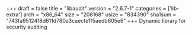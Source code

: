 +++
draft = false
title = "libaudit"
version = "2.6.7-1"
categories = ['lib-extra']
arch = "x86_64"
size = "208168"
usize = "834390"
sha1sum = "743fa95124f8d611d780a3caecfe1f5aedb605e6"
+++
Dynamic library for security auditing